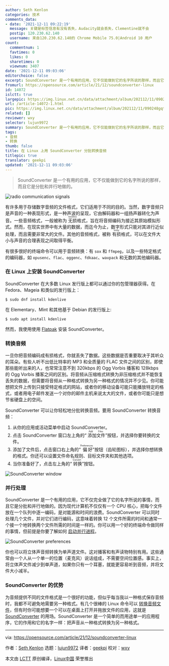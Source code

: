 ```yaml
---
author: Seth Kenlon
categories: 技术
comments_data:
- date: '2021-12-11 09:22:19'
  message: 关键是标签信息有没有丢失，Audacity就会丢失，Clementine就不会
  postip: 120.230.62.140
  username: 来自120.230.62.140的 Chrome Mobile 75.0|Android 10 用户
count:
  commentnum: 1
  favtimes: 0
  likes: 0
  sharetimes: 0
  viewnum: 3407
date: '2021-12-11 09:03:06'
editorchoice: false
excerpt: SoundConverter 是一个有用的应用，它不仅能做到它的名字所说的那样，而且它是分批和并行地做的。
fromurl: https://opensource.com/article/21/12/soundconverter-linux
id: 14072
islctt: true
largepic: https://img.linux.net.cn/data/attachment/album/202112/11/090248gqt2hwqtyft51qwh.jpg
url: /article-14072-1.html
pic: https://img.linux.net.cn/data/attachment/album/202112/11/090248gqt2hwqtyft51qwh.jpg.thumb.jpg
related: []
reviewer: wxy
selector: lujun9972
summary: SoundConverter 是一个有用的应用，它不仅能做到它的名字所说的那样，而且它是分批和并行地做的。
tags:
- 音频
- 转换
thumb: false
title: 在 Linux 上用 SoundConverter 分批转换音频
titlepic: true
translator: geekpi
updated: '2021-12-11 09:03:06'
---
```



> 
> SoundConverter 是一个有用的应用，它不仅能做到它的名字所说的那样，而且它是分批和并行地做的。
> 
> 
> 


![](https://img.linux.net.cn/data/attachment/album/202112/11/090248gqt2hwqtyft51qwh.jpg "radio communication signals")


有许多用于存储数字音频的文件格式，它们适用于不同的目的。当然，数字音频只是声音的一种表现形式，是一种声波的呈现，它由解码器和一组扬声器转化为声音。一些音频格式，一般被称为 <ruby> 无损 <rt>  lossless </rt></ruby> 格式，旨在将音频编码为接近其原始模拟形式。然而，在现实世界中有大量的数据，而迄今为止，数字形式只能对其进行近似处理，而且需要非常大的文件。其他的音频格式，被称 <ruby> 有损 <rt>  lossy </rt></ruby> 格式，可以在文件大小与声音的合理表现之间取得平衡。


有很多很好的终端命令可以用于音频转换：有 `sox` 和 `ffmpeg`，以及一些特定格式的编码器，如 `opusenc`、`flac`、`oggenc`、`fdkaac`、`wavpack` 和无数的其他编码器。


### 在 Linux 上安装 SoundConverter


SoundConverter 在大多数 Linux 发行版上都可以通过你的包管理器获得。在 Fedora、Mageia 和类似的发行版上：



```
$ sudo dnf install kdenlive

```

在 Elementary、Mint 和其他基于 Debian 的发行版上:



```
$ sudo apt install kdenlive

```

然而，我使用使用 [Flatpak](https://opensource.com/article/21/11/install-flatpak-linux) 安装 SoundConverter。


### 转换音频


一旦你把音频编码成有损格式，你就丢失了数据。这些数据是否重要取决于其听众的耳朵。有些人听不出低比特率的 MP3 和全质量的 FLAC 文件之间的区别，即使那些能听出来的人，也常常注意不到 320kbps 的 Ogg Vorbis 播客和 128kbps 的 Ogg Vorbis 播客之间的区别。将音频从压缩格式转换为非压缩格式并不能恢复丢失的数据，但需要将音频从一种格式转换为另一种格式的情况并不少见。你可能想把文件上传到只接受特定格式的网站，或者你的移动设备可能只能播放特定的格式，或者用电子邮件发送一个对你的邮件主机来说太大的文件，或者你可能只是想节省硬盘上的空间。


SoundConverter 可以让你轻松地分批转换音频。要用 SoundConverter 转换音频：


1. 从你的应用或活动菜单中启动 SoundConverter。
2. 点击 SoundConverter 窗口左上角的“<ruby> 添加文件 <rt>  Add Files </rt></ruby>”按钮，并选择你要转换的文件。
3. 添加了文件后，点击窗口右上角的“<ruby> 偏好 <rt>  Preferences </rt></ruby>”按钮（齿轮图标），并选择你想转换的格式。你还可以设置文件命名规则、目标文件夹和其他选项。
4. 当你准备好了，点击左上角的“<ruby> 转换 <rt>  Convert </rt></ruby>”按钮。


![SoundConverter window](https://img.linux.net.cn/data/attachment/album/202112/11/090308hodhy4ekkhornhgl.jpg "SoundConverter window")


### 并行处理


SoundConverter 是一个有用的应用，它不仅完全做了它的名字所说的事情，而且它是分批和并行地做的。因为现代计算机不仅仅有一个 CPU 核心，把每个文件放在一个队列中逐一编码，是对能源和时间的浪费。SoundConverter 可以同时处理几个文件，并对它们进行编码，这意味着转换 12 个文件所需的时间和通常一个接一个地转换两个文件所需的时间是一样的。你可以用一个好的终端命令做同样的事情，但前提是你要了解如何 [启动并行进程](https://opensource.com/article/18/5/gnu-parallel)。


![SoundConverter preferences](https://img.linux.net.cn/data/attachment/album/202112/11/090308sytt0b1mjm1s9109.jpg "SoundConverter preferences")


你也可以将立体声音频转换为单声道文件。这对播客和有声读物特别有用。这些通常由一个人从一个单一的位置（麦克风）说话组成，不需要空间位置感。事实上，将立体声文件减少到单声道，如果你只有一个耳塞，就能更容易听到音频，并将文件大小减半。


### SoundConverter 的优势


为音频提供不同的文件格式是一个很好的功能，但似乎每当我以一种格式保存音频时，我都不可避免地需要另一种格式。有几个很棒的 Linux 命令可以 [转换音频文件](https://opensource.com/article/17/6/ffmpeg-convert-media-file-formats)，但有时你可能想要一个可以在桌面上打开并拖放文件的应用，这就是 [SoundConverter](https://soundconverter.org/) 的用场。SoundConverter 是一个简单的而用途单一的应用程序，它的作用和它的名字一样：把声音从一种格式转换为另一种格式。




---


via: <https://opensource.com/article/21/12/soundconverter-linux>


作者：[Seth Kenlon](https://opensource.com/users/seth) 选题：[lujun9972](https://github.com/lujun9972) 译者：[geekpi](https://github.com/geekpi) 校对：[wxy](https://github.com/wxy)


本文由 [LCTT](https://github.com/LCTT/TranslateProject) 原创编译，[Linux中国](https://linux.cn/) 荣誉推出